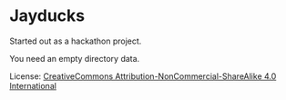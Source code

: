 # Jayducks

Started out as a hackathon project. 

You need an empty directory data. 

License: [CreativeCommons Attribution-NonCommercial-ShareAlike 4.0 International](https://creativecommons.org/licenses/by-nc-sa/4.0/)